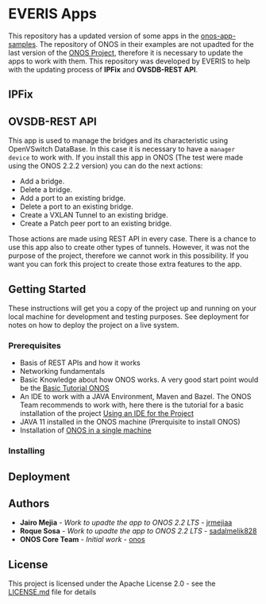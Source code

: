 # EVERIS Apps

This repository has a updated version of some apps in the [onos-app-samples](https://github.com/opennetworkinglab/onos-app-samples). The repository of ONOS in their examples are not upadted for the last version of the [ONOS Project](https://wiki.onosproject.org/), therefore it is necessary to update the apps to work with them. This repository was developed by EVERIS to help with the updating process of **IPFix** and **OVSDB-REST API**.

## IPFix

## OVSDB-REST API

This app is used to manage the bridges and its characteristic using OpenVSwitch DataBase. In this case it is necessary to have a `manager device` to work with. If you install this app in ONOS (The test were made using the ONOS 2.2.2 version) you can do the next actions:

- Add a bridge.
- Delete a bridge.
- Add a port to an existing bridge.
- Delete a port to an existing bridge.
- Create a VXLAN Tunnel to an existing bridge.
- Create a Patch peer port to an existing bridge.

Those actions are made using REST API in every case. There is a chance to use this app also to create other types of tunnels. However, it was not the purpose of the project, therefore we cannot work in this possibility. If you want you can fork this project to create those extra features to the app.

## Getting Started

These instructions will get you a copy of the project up and running on your local machine for development and testing purposes. See deployment for notes on how to deploy the project on a live system.

### Prerequisites

- Basis of REST APIs and how it works
- Networking fundamentals
- Basic Knowledge about how ONOS works. A very good start point would be the [Basic Tutorial ONOS](https://wiki.onosproject.org/display/ONOS/Basic+ONOS+Tutorial)
- An IDE to work with a JAVA Environment, Maven and Bazel. The ONOS Team recommends to work with, here there is the tutorial for a basic installation of the project [Using an IDE for the Project](https://wiki.onosproject.org/pages/viewpage.action?pageId=28836246)
- JAVA 11 installed in the ONOS machine (Prerquisite to install ONOS)
- Installation of [ONOS in a single machine](https://wiki.onosproject.org/display/ONOS/Installing+and+running+ONOS)

### Installing

## Deployment

## Authors

- **Jairo Mejia** - *Work to upadte the app to ONOS 2.2 LTS* - [jrmejiaa](https://github.com/jrmejiaa)
- **Roque Sosa** - *Work to upadte the app to ONOS 2.2 LTS* - [sadalmelik828](https://github.com/sadalmelik828)
- **ONOS Core Team** - *Initial work* - [onos](https://github.com/opennetworkinglab/onos)

## License

This project is licensed under the Apache License 2.0 - see the [LICENSE.md](LICENSE) file for details
